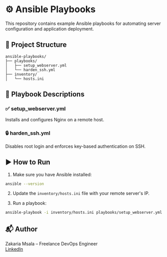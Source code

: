 # ⚙️ Ansible Playbooks

This repository contains example Ansible playbooks for automating server configuration and application deployment.

## 📁 Project Structure

```
ansible-playbooks/
├── playbooks/
│   ├── setup_webserver.yml
│   └── harden_ssh.yml
├── inventory/
│   └── hosts.ini
```

## 🔧 Playbook Descriptions

### ✅ setup_webserver.yml
Installs and configures Nginx on a remote host.

### 🔒 harden_ssh.yml
Disables root login and enforces key-based authentication on SSH.

## ▶️ How to Run

1. Make sure you have Ansible installed:
```bash
ansible --version
```

2. Update the `inventory/hosts.ini` file with your remote server's IP.

3. Run a playbook:
```bash
ansible-playbook -i inventory/hosts.ini playbooks/setup_webserver.yml
```

## 📬 Author

Zakaria Msala – Freelance DevOps Engineer  
[LinkedIn](https://linkedin.com/in/zakaria-msala)
